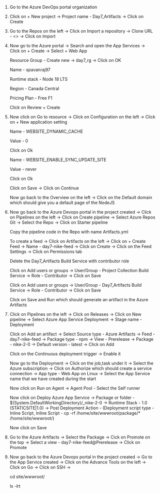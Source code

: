 1. Go to the Azure DevOps portal organization 


2. Click on + New project -> Project name - Day7_Artifacts -> Click on Create


3. Go to the Repos on the left -> Click on Import a repository -> Clone URL - <> -> Click on Import


4. Now go to the Azure portal -> Search and open the App Services -> Click on + Create -> Select + Web App 

    Resource Group - Create new -> day7_rg -> Click on OK
    
    Name - spavanraj97
    
    Runtime stack - Node 18 LTS
    
    Region - Canada Central
    
    Pricing Plan - Free F1
    
    Click on Review + Create


5. Now click on  Go to resource -> Click on Configuration on the left -> Click on + New application setting

    Name - WEBSITE_DYNAMIC_CACHE
    
    Value - 0
    
    Click on Ok
    
    Name - WEBSITE_ENABLE_SYNC_UPDATE_SITE
    
    Value - never
    
    Click on Ok
    
    Click on Save -> Click on Continue
    
    Now go back to the Overview on the left -> Click on the Default domain which should give you a default page of the NodeJS


6. Now go back to the Azure Devops portal in the project created -> Click on Pipelines on the left -> Click on Create pipeline -> Select Azure Repos Git -> Select the Repo -> Click on Starter pipeline

    Copy the pipeline code in the Repo with name Artifacts.yml 
    
    To create a feed -> Click on Artifacts on the left -> Click on + Create Feed -> Name - day7-nike-feed -> Click on Create -> Click on the Feed Settings -> Click on Permissions tab
    
    Delete the Day7_Artifacts Build Service with contributor role 
    
    Click on Add users or groups -> User/Group - Project Collection Build Service -> Role - Contributor -> Click on Save
    
    Click on Add users or groups -> User/Group - Day7_Artifacts Build Service -> Role - Contributor -> Click on Save 
    
    Click on Save and Run which should generate an artifact in the Azure Artifacts


7. Click on Pipelines on the left -> Click on Releases -> Click on New pipeline -> Select Azure App Service Deployment -> Stage name - Deployment 

    Click on Add an artifact -> Select Source type - Azure Artifacts -> Feed - day7-nike-feed -> Package type - npm -> View - Prerelease -> Package - nike-2-0 -> Default version - latest -> Click on Add
    
    Click on the Continuous deployment trigger -> Enable it 
    
    Now go to the Deployment -> Click on the job,task under it -> Select the Azure subscription -> Click on Authorize which should create a service connection -> App type - Web App on Linux ->  Select the App Service name that we have created during the start 
    
    Now click on Run on Agent -> Agent Pool - Select the Self runner
    
    Now click on Deploy Azure App Service -> Package or folder - $(System.DefaultWorkingDirectory)/_nike-2-0 -> Runtime Stack - 1.0 (STATICSITE|1.0) -> Post Deployment Action - (Deployment script type - Inline Script, Inline Script - cp -rf /home/site/wwwroot/package/* /home/site/wwwroot/)
    
    Now click on Save


8. Go to the Azure Artifacts -> Select the Package -> Cick on Promote on the top -> Select a view - day7-nike-feed@Prerelease -> Click on Promote


9. Now go back to the Azure Devops portal in the project created -> Go to the App Service created -> Click on the Advance Tools on the left -> Click on Go -> Click on SSH -> 

    cd site/wwwroot/
    
    ls -lrt
